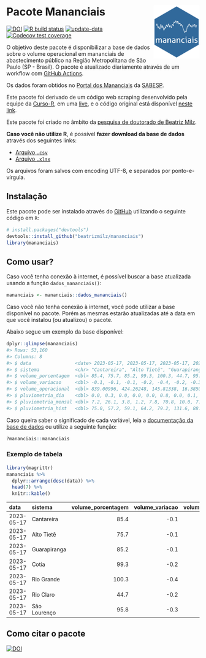 
<!-- README.md is generated from README.Rmd. Please edit that file -->

# Pacote Mananciais <img src="man/figures/hexlogo.png" align="right" width = "120px"/>

<!-- badges: start -->

[![DOI](https://zenodo.org/badge/DOI/10.5281/zenodo.4733056.svg)](https://doi.org/10.5281/zenodo.4733056)
[![R build
status](https://github.com/beatrizmilz/mananciais/workflows/R-CMD-check/badge.svg)](https://github.com/beatrizmilz/mananciais/actions)
[![update-data](https://github.com/beatrizmilz/mananciais/actions/workflows/2-update_data.yaml/badge.svg)](https://github.com/beatrizmilz/mananciais/actions/workflows/2-update_data.yaml)
[![Codecov test
coverage](https://codecov.io/gh/beatrizmilz/mananciais/branch/master/graph/badge.svg)](https://codecov.io/gh/beatrizmilz/mananciais?branch=master)
<!-- badges: end -->

O objetivo deste pacote é disponibilizar a base de dados sobre o volume
operacional em mananciais de abastecimento público na Região
Metropolitana de São Paulo (SP - Brasil). O pacote é atualizado
diariamente através de um workflow com [GitHub
Actions](https://github.com/beatrizmilz/mananciais/actions).

Os dados foram obtidos no [Portal dos
Mananciais](http://mananciais.sabesp.com.br/Situacao) da
[SABESP](http://site.sabesp.com.br/site/Default.aspx).

Este pacote foi derivado de um código web scraping desenvolvido pela
equipe da [Curso-R](https://www.curso-r.com/), em uma
[live](https://youtu.be/jvZIxrMmOcQ), e o código original está
disponível [neste
link](https://github.com/curso-r/lives/blob/master/drafts/20200730_scraper_sabesp.R).

Este pacote foi criado no âmbito da [pesquisa de doutorado de Beatriz
Milz](https://beatrizmilz.github.io/tese/).

**Caso você não utilize R**, é possível **fazer download da base de
dados** através dos seguintes links:

- [Arquivo
  `.csv`](https://github.com/beatrizmilz/mananciais/raw/master/inst/extdata/mananciais.csv)
- [Arquivo
  `.xlsx`](https://github.com/beatrizmilz/mananciais/blob/master/inst/extdata/mananciais.xlsx?raw=true)

Os arquivos foram salvos com encoding UTF-8, e separados por
ponto-e-vírgula.

## Instalação

Este pacote pode ser instalado através do [GitHub](https://github.com/)
utilizando o seguinte código em `R`:

``` r
# install.packages("devtools")
devtools::install_github("beatrizmilz/mananciais")
library(mananciais)
```

## Como usar?

Caso você tenha conexão à internet, é possível buscar a base atualizada
usando a função `dados_mananciais()`:

``` r
mananciais <- mananciais::dados_mananciais() 
```

Caso você não tenha conexão à internet, você pode utilizar a base
disponível no pacote. Porém as mesmas estarão atualizadas até a data em
que você instalou (ou atualizou) o pacote.

Abaixo segue um exemplo da base disponível:

``` r
dplyr::glimpse(mananciais)
#> Rows: 53,160
#> Columns: 8
#> $ data                <date> 2023-05-17, 2023-05-17, 2023-05-17, 2023-05-17, 2…
#> $ sistema             <chr> "Cantareira", "Alto Tietê", "Guarapiranga", "Cotia…
#> $ volume_porcentagem  <dbl> 85.4, 75.7, 85.2, 99.3, 100.3, 44.7, 95.8, 85.5, 7…
#> $ volume_variacao     <dbl> -0.1, -0.1, -0.1, -0.2, -0.4, -0.2, -0.3, -0.1, -0…
#> $ volume_operacional  <dbl> 839.00996, 424.26248, 145.81338, 16.38506, 112.564…
#> $ pluviometria_dia    <dbl> 0.0, 0.3, 0.0, 0.0, 0.0, 0.8, 0.0, 0.1, 0.3, 0.0, …
#> $ pluviometria_mensal <dbl> 7.2, 26.1, 3.8, 1.2, 7.8, 70.8, 10.0, 7.2, 25.8, 3…
#> $ pluviometria_hist   <dbl> 75.0, 57.2, 59.1, 64.2, 79.2, 131.6, 88.6, 75.0, 5…
```

Caso queira saber o significado de cada variável, leia a [documentação
da base de
dados](https://beatrizmilz.github.io/mananciais/reference/mananciais.html)
ou utilize a seguinte função:

``` r
?mananciais::mananciais
```

### Exemplo de tabela

``` r
library(magrittr)
mananciais %>% 
  dplyr::arrange(desc(data)) %>% 
  head(7) %>%
  knitr::kable()
```

| data       | sistema      | volume_porcentagem | volume_variacao | volume_operacional | pluviometria_dia | pluviometria_mensal | pluviometria_hist |
|:-----------|:-------------|-------------------:|----------------:|-------------------:|-----------------:|--------------------:|------------------:|
| 2023-05-17 | Cantareira   |               85.4 |            -0.1 |          839.00996 |              0.0 |                 7.2 |              75.0 |
| 2023-05-17 | Alto Tietê   |               75.7 |            -0.1 |          424.26248 |              0.3 |                26.1 |              57.2 |
| 2023-05-17 | Guarapiranga |               85.2 |            -0.1 |          145.81338 |              0.0 |                 3.8 |              59.1 |
| 2023-05-17 | Cotia        |               99.3 |            -0.2 |           16.38506 |              0.0 |                 1.2 |              64.2 |
| 2023-05-17 | Rio Grande   |              100.3 |            -0.4 |          112.56430 |              0.0 |                 7.8 |              79.2 |
| 2023-05-17 | Rio Claro    |               44.7 |            -0.2 |            6.11243 |              0.8 |                70.8 |             131.6 |
| 2023-05-17 | São Lourenço |               95.8 |            -0.3 |           85.11863 |              0.0 |                10.0 |              88.6 |

## Como citar o pacote

[![DOI](https://zenodo.org/badge/DOI/10.5281/zenodo.4733056.svg)](https://doi.org/10.5281/zenodo.4733056)

